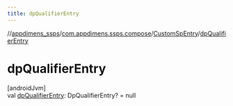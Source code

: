 ```yaml
---
title: dpQualifierEntry
---
```

//[appdimens_ssps](../../../index.html)/[com.appdimens.ssps.compose](../index.html)/[CustomSpEntry](index.html)/[dpQualifierEntry](dp-qualifier-entry.html)



# dpQualifierEntry



[androidJvm]\
val [dpQualifierEntry](dp-qualifier-entry.html): DpQualifierEntry? = null




